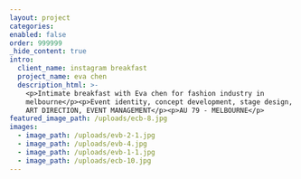 ```yaml
---
layout: project
categories:
enabled: false
order: 999999
_hide_content: true
intro:
  client_name: instagram breakfast
  project_name: eva chen
  description_html: >-
    <p>Intimate breakfast with Eva chen for fashion industry in
    melbourne</p><p>Event identity, concept development, stage design, styling,
    ART DIRECTION, EVENT MANAGEMENT</p><p>AU 79 - MELBOURNE</p>
featured_image_path: /uploads/ecb-8.jpg
images:
  - image_path: /uploads/evb-2-1.jpg
  - image_path: /uploads/evb-4.jpg
  - image_path: /uploads/evb-1-1.jpg
  - image_path: /uploads/ecb-10.jpg
---
```

